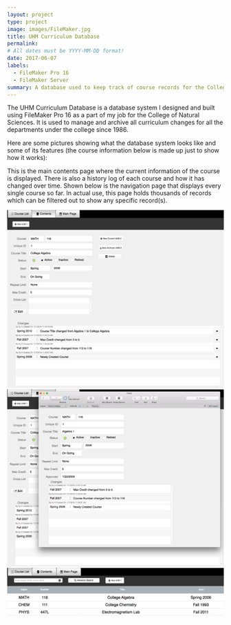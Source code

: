 ```yaml
---
layout: project
type: project
image: images/FileMaker.jpg
title: UHM Curriculum Database
permalink:
# All dates must be YYYY-MM-DD format!
date: 2017-06-07
labels:
  - FileMaker Pro 16
  - FileMaker Server
summary: A database used to keep track of course records for the College of Natural Sciences
---
```


The UHM Curriculum Database is a database system I designed and built using FileMaker Pro 16 as a part of my job for the College of Natural Sciences. It is used to manage and archive all curriculum changes for all the departments under the college since 1986. 

Here are some pictures showing what the database system looks like and some of its features (the course information below is made up just to show how it works):

This is the main contents page where the current information of the course is displayed. There is also a history log of each course and how it has changed over time.
Shown below is the navigation page that displays every single course so far. In actual use, this page holds thousands of records which can be filtered out to show any specific record(s).

<div class="ui small rounded images">
  <img class="ui image" src="../images/UHMCoursePage.png">
  <img class="ui image" src="../images/UHMHistoryPage.png">
  <img class="ui image" src="../images/UHMListPage.png">
</div>


